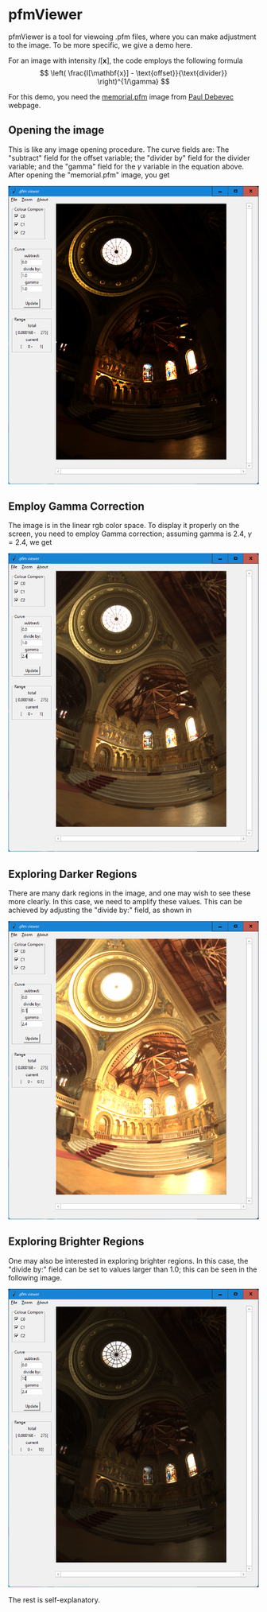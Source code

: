 # pfmViewer
pfmViewer is a tool for viewoing .pfm files, where you can make adjustment to 
the image. To be more specific, we give a demo here.

For an image with intensity $I[\mathbf{x}]$, the code employs the following formula
$$ \left( \frac{I[\mathbf{x}] - \text{offset}}{\text{divider}} \right)^{1/\gamma} $$

For this demo, you need the 
[memorial.pfm](http://www.pauldebevec.com/Research/HDR/memorial.pfm)
image from [Paul Debevec](http://www.pauldebevec.com/Research/HDR/PFM/)
webpage.

## Opening the image
This is like any image opening procedure.  The curve fields are: 
The "subtract" field for the $\text{offset}$ variable; the "divider by" field 
for the $\text{divider}$ variable; and the "gamma" field 
for the $\gamma$ variable in the equation above.
After opening the "memorial.pfm" image, you get

![](demo/01.png)

## Employ Gamma Correction
The image is in the linear rgb color space.  To display it properly on the
screen, you need to employ Gamma correction; assuming gamma is 2.4, 
$\gamma=2.4$, we get

![](demo/02.png)

## Exploring Darker Regions
There are many dark regions in the image, and one may wish to see these more
clearly.  In this case, we need to amplify these values.  This can be achieved
by adjusting the "divide by:" field, as shown in 

![](demo/03.png)

## Exploring Brighter Regions
One may also be interested in exploring brighter regions.  In this case,
the "divide by:" field can be set to values larger than 1.0; this can be 
seen in the following image. 

![](demo/04.png)

 The rest is self-explanatory.
 

